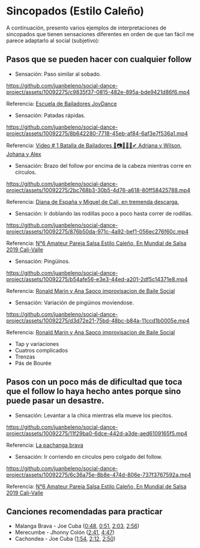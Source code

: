 # Sincopados (Estilo Caleño)

A continuación, presento varios ejemplos de interpretaciones de sincopados que tienen sensaciones diferentes en orden de que tan fácil me parece adaptarlo al social (subjetivo):


## Pasos que se pueden hacer con cualquier follow

- Sensación: Paso similar al sobado.

https://github.com/juanbeleno/social-dance-project/assets/10092275/c9835f37-0815-482e-895a-bde9421d86f6.mp4

Referencia: [Escuela de Bailadores JoyDance](https://www.youtube.com/watch?v=oUccfcm8jbo&t=119s)


- Sensación: Patadas rápidas.

https://github.com/juanbeleno/social-dance-project/assets/10092275/8b642280-7718-45eb-af84-6af3e7f536a1.mp4

Referencia: [Video # 1 Batalla de Bailadores 💃📷👏🎥🎶✔ Adriana y Wilson, Johana y Alex](https://www.youtube.com/watch?v=ChQBFAQc32I&t=99s)


- Sensación: Brazo del follow por encima de la cabeza mientras corre en círculos.

https://github.com/juanbeleno/social-dance-project/assets/10092275/2bc768b3-30b5-4d76-a618-80ff58425788.mp4

Referencia: [Diana de España y Miguel de Cali, en tremenda descarga.](https://www.youtube.com/watch?v=BaFRdORzl3M&t=59s)


- Sensación: Ir doblando las rodillas poco a poco hasta correr de rodillas.

https://github.com/juanbeleno/social-dance-project/assets/10092275/876b50da-971c-4a92-bef1-056ec276f60c.mp4

Referencia: [N°6 Amateur Pareja Salsa Estilo Caleño, En Mundial de Salsa 2019 Cali-Valle](https://www.youtube.com/watch?v=pobvWzRcLCk&t=47s)


- Sensación: Pingüinos.

https://github.com/juanbeleno/social-dance-project/assets/10092275/b54afe56-e3e3-44ed-a201-2df5c14371e8.mp4

Referencia: [Ronald Marin y Ana Saoco improvisacion de Baile Social](https://www.youtube.com/watch?v=f1uhOt_FsG4&t=93s)


- Sensación: Variación de pingüinos moviendose.

https://github.com/juanbeleno/social-dance-project/assets/10092275/d3d72e21-75bd-48bc-b84a-11ccd1b0005e.mp4

Referencia: [Ronald Marin y Ana Saoco improvisacion de Baile Social](https://www.youtube.com/watch?v=f1uhOt_FsG4&t=130s)


- Tap y variaciones
- Cuatros complicados
- Trenzas
- Pás de Bourée


## Pasos con un poco más de dificultad que toca que el follow lo haya hecho antes porque sino puede pasar un desastre.

- Sensación: Levantar a la chica mientras ella mueve los piecitos.

https://github.com/juanbeleno/social-dance-project/assets/10092275/11f29ba0-6dce-442d-a3de-aed6109165f5.mp4

Referencia: [La pachanga brava](https://www.youtube.com/watch?v=It93BJrIVe0&t=110s)


- Sensación: Ir corriendo en círculos pero colgado del follow.

https://github.com/juanbeleno/social-dance-project/assets/10092275/6c36a75e-8b8e-474d-806e-737f3767592a.mp4

Referencia: [N°6 Amateur Pareja Salsa Estilo Caleño, En Mundial de Salsa 2019 Cali-Valle](https://www.youtube.com/watch?v=pobvWzRcLCk&t=67s)


## Canciones recomendadas para practicar

- Malanga Brava - Joe Cuba ([0:48](https://youtu.be/cuGhwQgvQ0Y?si=7gyaBWCnn-thy4jT&t=48), [0:51](https://youtu.be/cuGhwQgvQ0Y?si=dtP2lzIkHRDGg--3&t=51), [2:03](https://youtu.be/cuGhwQgvQ0Y?si=1Vw_UmdcsdqR2PEv&t=123), [2:56](https://youtu.be/cuGhwQgvQ0Y?si=m8YGSY0fU-Gpr229&t=176))
- Merecumbe - Jhonny Colón ([2:41](https://youtu.be/bqxlXbEI_Y4?si=kEXf0UeUM8vMqH0m&t=161), [4:47](https://youtu.be/bqxlXbEI_Y4?si=sqP9og18_mC8iHGo&t=287))
- Cachondea - Joe Cuba ([1:54](https://youtu.be/A3gKOPVkfL4?si=cSe2Wy6oQvos2f6b&t=114), [2:12](https://youtu.be/A3gKOPVkfL4?si=Xu4HSWbnc5QHBJej&t=132), [2:50](https://youtu.be/A3gKOPVkfL4?si=WuOdNz5T2PBx8UCH&t=170))
